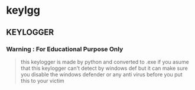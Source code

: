 # keylgg
## KEYLOGGER 
### Warning : For Educational Purpose Only
> this keylogger is made by python and converted to .exe
if you asume that this keylogger can't detect by windows def but it can
make sure you disable the windows defender or any anti virus before you put this to your victim
